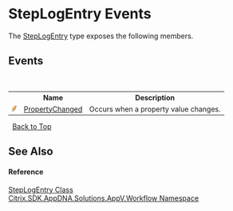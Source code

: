 # StepLogEntry Events
 

The <a href="T_Citrix_SDK_AppDNA_Solutions_AppV_Workflow_StepLogEntry">StepLogEntry</a> type exposes the following members.


## Events
&nbsp;<table><tr><th></th><th>Name</th><th>Description</th></tr><tr><td>![Public event](media/pubevent.gif "Public event")</td><td><a href="E_Citrix_SDK_AppDNA_Solutions_AppV_Workflow_StepLogEntry_PropertyChanged">PropertyChanged</a></td><td>
Occurs when a property value changes.</td></tr></table>&nbsp;
<a href="#steplogentry-events">Back to Top</a>

## See Also


#### Reference
<a href="T_Citrix_SDK_AppDNA_Solutions_AppV_Workflow_StepLogEntry">StepLogEntry Class</a><br /><a href="N_Citrix_SDK_AppDNA_Solutions_AppV_Workflow">Citrix.SDK.AppDNA.Solutions.AppV.Workflow Namespace</a><br />